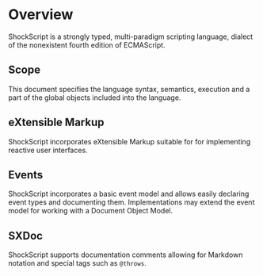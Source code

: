 # Overview

ShockScript is a strongly typed, multi-paradigm scripting language, dialect of the nonexistent fourth edition of ECMAScript.

## Scope

This document specifies the language syntax, semantics, execution and a part of the global objects included into the language.

## eXtensible Markup

ShockScript incorporates eXtensible Markup suitable for for implementing reactive user interfaces.

## Events

ShockScript incorporates a basic event model and allows easily declaring event types and documenting them. Implementations may extend the event model for working with a Document Object Model.

## SXDoc

ShockScript supports documentation comments allowing for Markdown notation and special tags such as `@throws`.